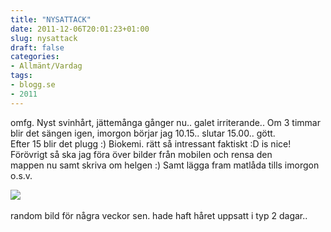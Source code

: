 ```yaml
---
title: "NYSATTACK"
date: 2011-12-06T20:01:23+01:00
slug: nysattack
draft: false
categories:
- Allmänt/Vardag
tags:
- blogg.se
- 2011
---
```

omfg. Nyst svinhårt, jättemånga gånger nu.. galet irriterande.. Om 3 timmar blir det sängen igen, imorgon börjar jag 10.15.. slutar 15.00.. gött.  
Efter 15 blir det plugg :) Biokemi. rätt så intressant faktiskt :D is nice!   
Förövrigt så ska jag föra över bilder från mobilen och rensa den mappen nu samt skriva om helgen :) Samt lägga fram matlåda tills imorgon o.s.v.  
  
![](/assets/images/blogg.se/wp_001820_178085790.jpg)   
  
random bild för några veckor sen. hade haft håret uppsatt i typ 2 dagar..